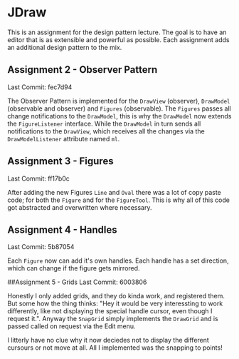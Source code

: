 # JDraw
This is an assignment for the design pattern lecture. The goal is to have an editor that is as extensible and powerful as possible. Each assignment adds an additional design pattern to the mix.

## Assignment 2 - Observer Pattern
Last Commit: fec7d94

The Observer Pattern is implemented for the `DrawView` (observer), `DrawModel` (observable and observer) and `Figures` (observable). The `Figures` passes all change notifications to the `DrawModel`, this is why the `DrawModel` now extends the `FigureListener` interface. While the `DrawModel` in turn sends all notifications to the `DrawView`, which receives all the changes via the `DrawModelListener` attribute named `ml`.

## Assignment 3 - Figures
Last Commit: ff17b0c

After adding the new Figures `Line` and `Oval` there was a lot of copy paste code; for both the `Figure` and for the `FigureTool`. This is why all of this code got abstracted and overwritten where necessary.

## Assignment 4 - Handles
Last Commit: 5b87054

Each `Figure` now can add it's own handles. Each handle has a set direction, which can change if the figure gets mirrored.

##Assignment 5 - Grids
Last Commit: 6003806

Honestly I only added grids, and they do kinda work, and registered them. But some how the thing thinks: "Hey it would be very interessting to work differently, like not displaying the special handle cursor, even though I request it.". Anyway the `SnapGrid` simply implements the `DrawGrid` and is passed called on request via the Edit menu.

I litterly have no clue why it now deciedes not to display the different cursours or not move at all. All I implemented was the snapping to points!